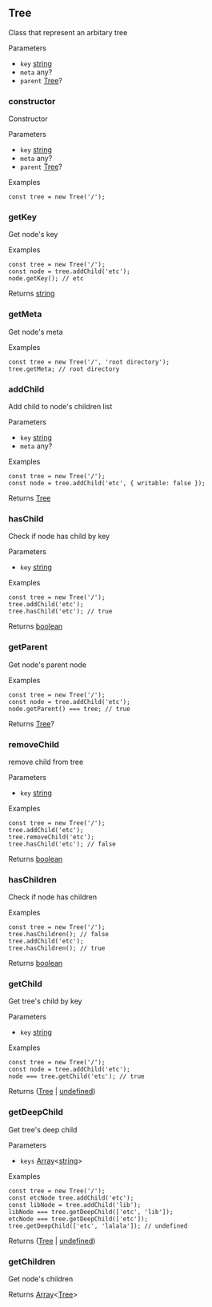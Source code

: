 Tree
----

Class that represent an arbitary tree

Parameters

-   `key` [string](https://developer.mozilla.org/en-US/docs/Web/JavaScript/Reference/Global_Objects/String)
-   `meta` any?
-   `parent` [Tree](https://ide-js-errors-error-code-935985.exercise5.hexlet.io/?#tree)?

### constructor

Constructor

Parameters

-   `key` [string](https://developer.mozilla.org/en-US/docs/Web/JavaScript/Reference/Global_Objects/String)
-   `meta` any?
-   `parent` [Tree](https://ide-js-errors-error-code-935985.exercise5.hexlet.io/?#tree)?

Examples

```
const tree = new Tree('/');

```

### getKey

Get node's key

Examples

```
const tree = new Tree('/');
const node = tree.addChild('etc');
node.getKey(); // etc

```

Returns [string](https://developer.mozilla.org/en-US/docs/Web/JavaScript/Reference/Global_Objects/String)

### getMeta

Get node's meta

Examples

```
const tree = new Tree('/', 'root directory');
tree.getMeta; // root directory

```

### addChild

Add child to node's children list

Parameters

-   `key` [string](https://developer.mozilla.org/en-US/docs/Web/JavaScript/Reference/Global_Objects/String)
-   `meta` any?

Examples

```
const tree = new Tree('/');
const node = tree.addChild('etc', { writable: false });

```

Returns [Tree](https://ide-js-errors-error-code-935985.exercise5.hexlet.io/?#tree)

### hasChild

Check if node has child by key

Parameters

-   `key` [string](https://developer.mozilla.org/en-US/docs/Web/JavaScript/Reference/Global_Objects/String)

Examples

```
const tree = new Tree('/');
tree.addChild('etc');
tree.hasChild('etc'); // true

```

Returns [boolean](https://developer.mozilla.org/en-US/docs/Web/JavaScript/Reference/Global_Objects/Boolean)

### getParent

Get node's parent node

Examples

```
const tree = new Tree('/');
const node = tree.addChild('etc');
node.getParent() === tree; // true

```

Returns [Tree](https://ide-js-errors-error-code-935985.exercise5.hexlet.io/?#tree)?

### removeChild

remove child from tree

Parameters

-   `key` [string](https://developer.mozilla.org/en-US/docs/Web/JavaScript/Reference/Global_Objects/String)

Examples

```
const tree = new Tree('/');
tree.addChild('etc');
tree.removeChild('etc');
tree.hasChild('etc'); // false

```

Returns [boolean](https://developer.mozilla.org/en-US/docs/Web/JavaScript/Reference/Global_Objects/Boolean)

### hasChildren

Check if node has children

Examples

```
const tree = new Tree('/');
tree.hasChildren(); // false
tree.addChild('etc');
tree.hasChildren(); // true

```

Returns [boolean](https://developer.mozilla.org/en-US/docs/Web/JavaScript/Reference/Global_Objects/Boolean)

### getChild

Get tree's child by key

Parameters

-   `key` [string](https://developer.mozilla.org/en-US/docs/Web/JavaScript/Reference/Global_Objects/String)

Examples

```
const tree = new Tree('/');
const node = tree.addChild('etc');
node === tree.getChild('etc'); // true

```

Returns ([Tree](https://ide-js-errors-error-code-935985.exercise5.hexlet.io/?#tree) | [undefined](https://developer.mozilla.org/en-US/docs/Web/JavaScript/Reference/Global_Objects/undefined))

### getDeepChild

Get tree's deep child

Parameters

-   `keys` [Array](https://developer.mozilla.org/en-US/docs/Web/JavaScript/Reference/Global_Objects/Array)<[string](https://developer.mozilla.org/en-US/docs/Web/JavaScript/Reference/Global_Objects/String)>

Examples

```
const tree = new Tree('/');
const etcNode tree.addChild('etc');
const libNode = tree.addChild('lib');
libNode === tree.getDeepChild(['etc', 'lib']);
etcNode === tree.getDeepChild(['etc']);
tree.getDeepChild(['etc', 'lalala']); // undefined

```

Returns ([Tree](https://ide-js-errors-error-code-935985.exercise5.hexlet.io/?#tree) | [undefined](https://developer.mozilla.org/en-US/docs/Web/JavaScript/Reference/Global_Objects/undefined))

### getChildren

Get node's children

Returns [Array](https://developer.mozilla.org/en-US/docs/Web/JavaScript/Reference/Global_Objects/Array)<[Tree](https://ide-js-errors-error-code-935985.exercise5.hexlet.io/?#tree)>